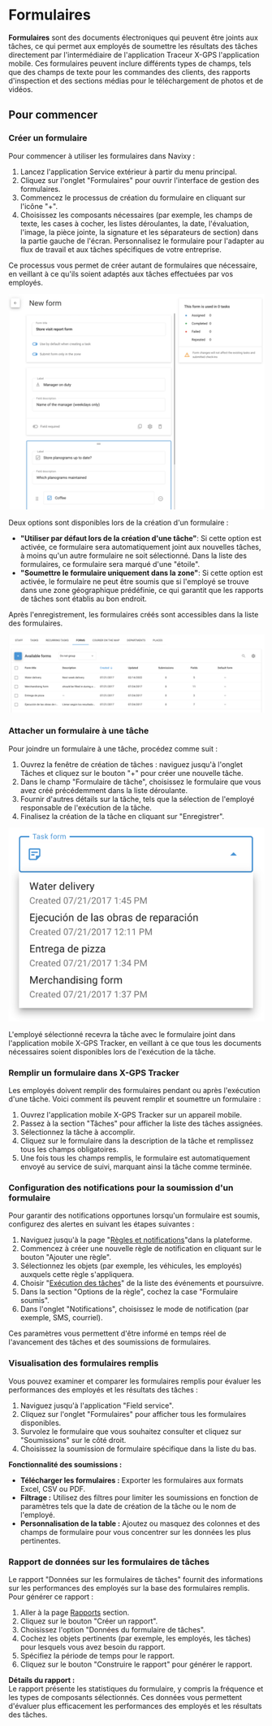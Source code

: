 # Formulaires

**Formulaires** sont des documents électroniques qui peuvent être joints aux tâches, ce qui permet aux employés de soumettre les résultats des tâches directement par l'intermédiaire de l'application Traceur X-GPS l'application mobile. Ces formulaires peuvent inclure différents types de champs, tels que des champs de texte pour les commandes des clients, des rapports d'inspection et des sections médias pour le téléchargement de photos et de vidéos.

## Pour commencer

### Créer un formulaire

Pour commencer à utiliser les formulaires dans Navixy :

1. Lancez l'application Service extérieur à partir du menu principal.
2. Cliquez sur l'onglet "Formulaires" pour ouvrir l'interface de gestion des formulaires.
3. Commencez le processus de création du formulaire en cliquant sur l'icône "+".
4. Choisissez les composants nécessaires (par exemple, les champs de texte, les cases à cocher, les listes déroulantes, la date, l'évaluation, l'image, la pièce jointe, la signature et les séparateurs de section) dans la partie gauche de l'écran. Personnalisez le formulaire pour l'adapter au flux de travail et aux tâches spécifiques de votre entreprise.

Ce processus vous permet de créer autant de formulaires que nécessaire, en veillant à ce qu'ils soient adaptés aux tâches effectuées par vos employés.

![image-20240816-160834.png](../../guide-de-litilizateur/service-exterieur/attachments/image-20240816-160834.png)

Deux options sont disponibles lors de la création d'un formulaire :

* **"Utiliser par défaut lors de la création d'une tâche"**: Si cette option est activée, ce formulaire sera automatiquement joint aux nouvelles tâches, à moins qu'un autre formulaire ne soit sélectionné. Dans la liste des formulaires, ce formulaire sera marqué d'une "étoile".
* **"Soumettre le formulaire uniquement dans la zone"**: Si cette option est activée, le formulaire ne peut être soumis que si l'employé se trouve dans une zone géographique prédéfinie, ce qui garantit que les rapports de tâches sont établis au bon endroit.

Après l'enregistrement, les formulaires créés sont accessibles dans la liste des formulaires.

![image-20240816-155915.png](../../guide-de-litilizateur/service-exterieur/attachments/image-20240816-155915.png)

### Attacher un formulaire à une tâche

Pour joindre un formulaire à une tâche, procédez comme suit :

1. Ouvrez la fenêtre de création de tâches : naviguez jusqu'à l'onglet Tâches et cliquez sur le bouton "+" pour créer une nouvelle tâche.
2. Dans le champ "Formulaire de tâche", choisissez le formulaire que vous avez créé précédemment dans la liste déroulante.
3. Fournir d'autres détails sur la tâche, tels que la sélection de l'employé responsable de l'exécution de la tâche.
4. Finalisez la création de la tâche en cliquant sur "Enregistrer".

![image-20240816-161010.png](../../guide-de-litilizateur/service-exterieur/attachments/image-20240816-161010.png)

L'employé sélectionné recevra la tâche avec le formulaire joint dans l'application mobile X-GPS Tracker, en veillant à ce que tous les documents nécessaires soient disponibles lors de l'exécution de la tâche.

### Remplir un formulaire dans X-GPS Tracker

Les employés doivent remplir des formulaires pendant ou après l'exécution d'une tâche. Voici comment ils peuvent remplir et soumettre un formulaire :

1. Ouvrez l'application mobile X-GPS Tracker sur un appareil mobile.
2. Passez à la section "Tâches" pour afficher la liste des tâches assignées.
3. Sélectionnez la tâche à accomplir.
4. Cliquez sur le formulaire dans la description de la tâche et remplissez tous les champs obligatoires.
5. Une fois tous les champs remplis, le formulaire est automatiquement envoyé au service de suivi, marquant ainsi la tâche comme terminée.

### Configuration des notifications pour la soumission d'un formulaire

Pour garantir des notifications opportunes lorsqu'un formulaire est soumis, configurez des alertes en suivant les étapes suivantes :

1. Naviguez jusqu'à la page "[Règles et notifications](../regles-et-notifications.md)"dans la plateforme.
2. Commencez à créer une nouvelle règle de notification en cliquant sur le bouton "Ajouter une règle".
3. Sélectionnez les objets (par exemple, les véhicules, les employés) auxquels cette règle s'appliquera.
4. Choisir "[Exécution des tâches](../regles-et-notifications/planification-et-repartition/execution-des-taches.md)" de la liste des événements et poursuivre.
5. Dans la section "Options de la règle", cochez la case "Formulaire soumis".
6. Dans l'onglet "Notifications", choisissez le mode de notification (par exemple, SMS, courriel).

Ces paramètres vous permettent d'être informé en temps réel de l'avancement des tâches et des soumissions de formulaires.

### Visualisation des formulaires remplis

Vous pouvez examiner et comparer les formulaires remplis pour évaluer les performances des employés et les résultats des tâches :

1. Naviguez jusqu'à l'application "Field service".
2. Cliquez sur l'onglet "Formulaires" pour afficher tous les formulaires disponibles.
3. Survolez le formulaire que vous souhaitez consulter et cliquez sur "Soumissions" sur le côté droit.
4. Choisissez la soumission de formulaire spécifique dans la liste du bas.

**Fonctionnalité des soumissions :**

* **Télécharger les formulaires :** Exporter les formulaires aux formats Excel, CSV ou PDF.
* **Filtrage :** Utilisez des filtres pour limiter les soumissions en fonction de paramètres tels que la date de création de la tâche ou le nom de l'employé.
* **Personnalisation de la table :** Ajoutez ou masquez des colonnes et des champs de formulaire pour vous concentrer sur les données les plus pertinentes.

### Rapport de données sur les formulaires de tâches

Le rapport "Données sur les formulaires de tâches" fournit des informations sur les performances des employés sur la base des formulaires remplis. Pour générer ce rapport :

1. Aller à la page [Rapports](../rapports.md) section.
2. Cliquez sur le bouton "Créer un rapport".
3. Choisissez l'option "Données du formulaire de tâches".
4. Cochez les objets pertinents (par exemple, les employés, les tâches) pour lesquels vous avez besoin du rapport.
5. Spécifiez la période de temps pour le rapport.
6. Cliquez sur le bouton "Construire le rapport" pour générer le rapport.

**Détails du rapport :**\
Le rapport présente les statistiques du formulaire, y compris la fréquence et les types de composants sélectionnés. Ces données vous permettent d'évaluer plus efficacement les performances des employés et les résultats des tâches.
